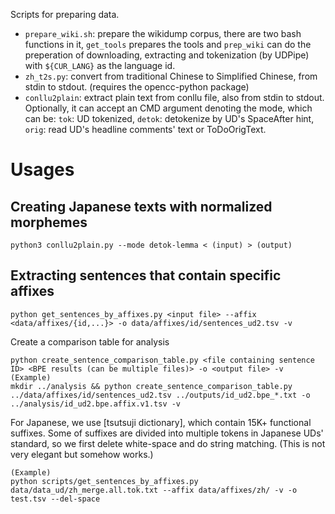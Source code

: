 Scripts for preparing data.

* `prepare_wiki.sh`: prepare the wikidump corpus, there are two bash functions in it, `get_tools` prepares the tools and `prep_wiki` can do the preperation of downloading, extracting and tokenization (by UDPipe) with `${CUR_LANG}` as the language id.
* `zh_t2s.py`: convert from traditional Chinese to Simplified Chinese, from stdin to stdout. (requires the opencc-python package)
* `conllu2plain`: extract plain text from conllu file, also from stdin to stdout. Optionally, it can accept an CMD argument denoting the mode, which can be: `tok`: UD tokenized, `detok`: detokenize by UD's SpaceAfter hint, `orig`: read UD's headline comments' text or ToDoOrigText.


# Usages

## Creating Japanese texts with normalized morphemes

```shell
python3 conllu2plain.py --mode detok-lemma < (input) > (output)
```


## Extracting sentences that contain specific affixes

```shell
python get_sentences_by_affixes.py <input file> --affix <data/affixes/{id,...}> -o data/affixes/id/sentences_ud2.tsv -v
```

Create a comparison table for analysis

```shell
python create_sentence_comparison_table.py <file containing sentence ID> <BPE results (can be multiple files)> -o <output file> -v
(Example)
mkdir ../analysis && python create_sentence_comparison_table.py ../data/affixes/id/sentences_ud2.tsv ../outputs/id_ud2.bpe_*.txt -o ../analysis/id_ud2.bpe.affix.v1.tsv -v
```

For Japanese, we use [tsutsuji dictionary], which contain 15K+ functional suffixes. Some of suffixes are divided into multiple tokens in Japanese UDs' standard, so we first delete white-space and do string matching. (This is not very elegant but somehow works.)

```shell
(Example)
python scripts/get_sentences_by_affixes.py data/data_ud/zh_merge.all.tok.txt --affix data/affixes/zh/ -v -o test.tsv --del-space
```
